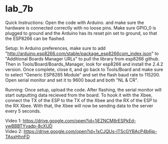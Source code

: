 # lab_7b

Quick Instructions:
Open the code with Arduino. and make sure the hardware is connected correctly with no loose pins.
Make sure GPIO_0 is plugged to ground and the Arduino has its reset pin set to ground, so that the ESP8266 can be flashed.

Setup:
In Arduino preferences, make sure to add "http://arduino.esp8266.com/stable/package_esp8266com_index.json" to "Additional Boards Manager URLs" to pull the library from esp8266 github. Then in Tools/Board/Boards_Manager, look for esp8266 and install the 2.4.2 version. Once complete, close it, and go back to Tools/Board and make sure to select "Generic ESP8285 Module" and set the flash baud rate to 115200. Open serial monitor and set it to 9600 baud and both "NL & CR".

Running:
Once setup, upload the code. After flashing, the serial monitor will start outputting data recieved from the board. To hook it with the Xbee, connect the TX of the ESP to the TX of the Xbee and the RX of the ESP to the RX Xbee. With that, the Xbee will now be sending data to the server every 5 seconds.


Video 1: https://drive.google.com/open?id=1jEZNCM8rESPkEd-ywBBBTYvadp-8cXUD  <br />
Video 2: https://drive.google.com/open?id=1xCJQUs-lTScGYBAcP4b6jp-TAsxHhnFD
